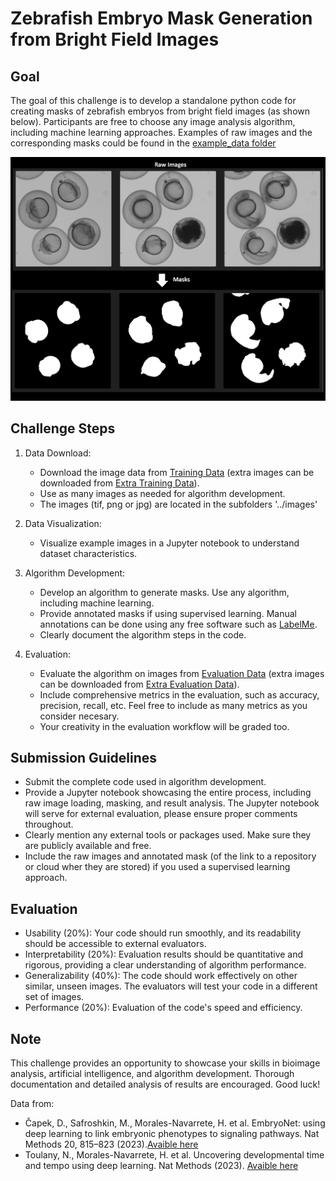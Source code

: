 

# Zebrafish Embryo Mask Generation from Bright Field Images

## Goal
The goal of this challenge is to develop a standalone python code for creating masks of zebrafish embryos from bright field images (as shown below). Participants are free to choose any image analysis algorithm, including machine learning approaches. 
Examples of raw images and the corresponding masks could be found in the [example_data folder](https://github.com/ciencialatitud0/EPIC_3/tree/main/Dorothy_Coding_Challenge/ArtificialIntelligence_and_BioimageAnalysis/example_data)

![Workflow](https://github.com/ciencialatitud0/EPIC_3/blob/main/Dorothy_Coding_Challenge/ArtificialIntelligence_and_BioimageAnalysis/mask_workflow.png)

## Challenge Steps
1. Data Download:
   * Download the image data from [Training Data](https://drive.google.com/drive/folders/1tLrE2akKF_bZ9pQby3_rtsgCmlzKe7f-?usp=sharing) (extra images can be downloaded from [Extra Training Data](https://kondata.uni-konstanz.de/radar/de/dataset/xhEhklsaJUpbRLnY.EmbryoNet_Training-data%253A%2BWT)).
   * Use as many images as needed for algorithm development.
   * The images (tif, png or jpg) are located in the subfolders '../images'

2. Data Visualization:
   * Visualize example images in a Jupyter notebook to understand dataset characteristics.

3. Algorithm Development:
   * Develop an algorithm to generate masks. Use any algorithm, including machine learning.
   * Provide annotated masks if using supervised learning. Manual annotations can be done using any free software such as [LabelMe](http://github.com/wkentaro/labelme).
   * Clearly document the algorithm steps in the code.

5. Evaluation:
   * Evaluate the algorithm on images from [Evaluation Data](https://drive.google.com/drive/folders/1yEtBTO41igEbXU_DG2ACTM4JOCp2XTyx?usp=drive_link) (extra images can be downloaded from [Extra Evaluation Data](https://kondata.uni-konstanz.de/radar/de/dataset/gckMwoUnrbKCTVDV.TwinNetworkDataZebrafish_Temperature)).
   * Include comprehensive metrics in the evaluation, such as accuracy, precision, recall, etc. Feel free to include as many metrics as you consider necesary.
   * Your creativity in the evaluation workflow will be graded too.


## Submission Guidelines
* Submit the complete code used in algorithm development.
* Provide a Jupyter notebook showcasing the entire process, including raw image loading, masking, and result analysis. The Jupyter notebook will serve for external evaluation, please ensure proper comments throughout.
* Clearly mention any external tools or packages used. Make sure they are publicly available and free.
* Include the raw images and annotated mask (of the link to a repository or cloud wher they are stored) if you used a supervised learning approach.
  

## Evaluation
* Usability (20%): Your code should run smoothly, and its readability should be accessible to external evaluators.
* Interpretability (20%): Evaluation results should be quantitative and rigorous, providing a clear understanding of algorithm performance.
* Generalizability (40%): The code should work effectively on other similar, unseen images. The evaluators will test your code in a different set of images.
* Performance (20%): Evaluation of the code's speed and efficiency.

## Note
This challenge provides an opportunity to showcase your skills in bioimage analysis, artificial intelligence, and algorithm development. Thorough documentation and detailed analysis of results are encouraged. Good luck!


Data from:
* Čapek, D., Safroshkin, M., Morales-Navarrete, H. et al. EmbryoNet: using deep learning to link embryonic phenotypes to signaling pathways. Nat Methods 20, 815–823 (2023).[Avaible here](https://doi.org/10.1038/s41592-023-01873-4)
* Toulany, N., Morales-Navarrete, H. et al. Uncovering developmental time and tempo using deep learning. Nat Methods (2023). [Avaible here](https://doi.org/10.1038/s41592-023-02083-8)
